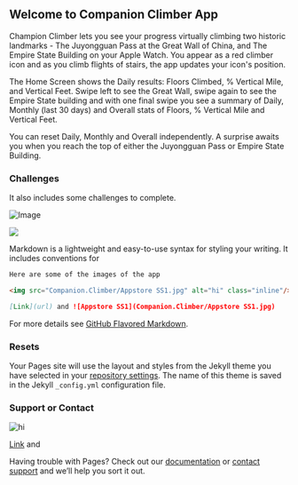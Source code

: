 ## Welcome to Companion Climber App

Champion Climber lets you see your progress virtually climbing two historic landmarks - The Juyongguan Pass at the Great Wall of China, and The Empire State Building on your Apple Watch. You appear as a red climber icon and as you climb flights of stairs, the app updates your icon's position.

The Home Screen shows the Daily results: Floors Climbed, % Vertical Mile, and Vertical Feet. Swipe left to see the Great Wall, swipe again to see the Empire State building and with one final swipe you see a summary of Daily, Monthly (last 30 days) and Overall stats of Floors, % Vertical Mile and Vertical Feet.

You can reset Daily, Monthly and Overall independently. A surprise awaits you when you reach the top of either the Juyongguan Pass or Empire State Building.

### Challenges

  It also includes some challenges to complete.

![Image](https://github.com/saad-creator/Companion.Climber/blob/main/Appstore%20SS1.jpg)

<img src="https://github.com/saad-creator/Companion.Climber/blob/main/Appstore%20SS1.jpg"/>

Markdown is a lightweight and easy-to-use syntax for styling your writing. It includes conventions for

```markdown
Here are some of the images of the app

<img src="Companion.Climber/Appstore SS1.jpg" alt="hi" class="inline"/>

[Link](url) and ![Appstore SS1](Companion.Climber/Appstore SS1.jpg)
```

For more details see [GitHub Flavored Markdown](https://guides.github.com/features/mastering-markdown/).

### Resets

Your Pages site will use the layout and styles from the Jekyll theme you have selected in your [repository settings](https://github.com/saad-creator/Companion-Climber/settings/pages). The name of this theme is saved in the Jekyll `_config.yml` configuration file.

### Support or Contact


<img src="Companion.Climber/Appstore SS1.jpg" alt="hi" class="inline"/>


[Link](url) and 

Having trouble with Pages? Check out our [documentation](https://docs.github.com/categories/github-pages-basics/) or [contact support](https://support.github.com/contact) and we’ll help you sort it out.
